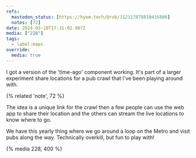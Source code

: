```yaml
---
refs:
  mastodon_status: [https://hyem.tech/@rob/112117878810416886]
  notes: [72]
date: 2024-03-18T17:31:02.907Z
media: ["228"]
tags:
  - label:maps
override:
  media: true
---
```


I got a version of the 'time-ago' component working. It's part of a larger experiment share locations for a pub crawl that I've been playing around with.

{% related 'note', 72 %}

The idea is a unique link for the crawl then a few people can use the web app to share their location and the others can stream the live locations to know where to go.

We have this yearly thing where we go around a loop on the Metro and visit pubs along the way. Technically overkill, but fun to play with!

{% media 228, 400 %}
